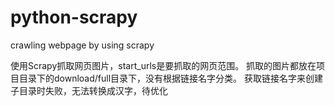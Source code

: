 # python-scrapy
crawling webpage by using scrapy

使用Scrapy抓取网页图片，start_urls是要抓取的网页范围。
抓取的图片都放在项目目录下的download/full目录下，没有根据链接名字分类。
获取链接名字来创建子目录时失败，无法转换成汉字，待优化
